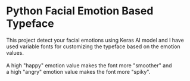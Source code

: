 # Python Facial Emotion Based Typeface
This project detect your facial emotions using Keras AI model and I have used variable fonts for customizing the typeface based on the emotion values.
<br>
<br>
A high "happy" emotion value makes the font more "smoother" and
<br>
a high "angry" emotion value makes the font more "spiky".
